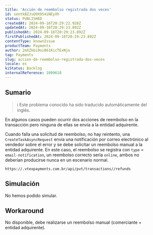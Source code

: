 ```yaml
---
title: 'Acción de reembolso registrada dos veces'
id: sentkBZJsQ9X954iNEyXh
status: PUBLISHED
createdAt: 2024-09-16T20:29:22.928Z
updatedAt: 2024-09-16T20:29:23.892Z
publishedAt: 2024-09-16T20:29:23.892Z
firstPublishedAt: 2024-09-16T20:29:23.892Z
contentType: knownIssue
productTeam: Payments
author: 2mXZkbi0oi061KicTExNjo
tag: Payments
slug: accion-de-reembolso-registrada-dos-veces
locale: es
kiStatus: Backlog
internalReference: 1099618
---
```


## Sumario

>ℹ️ Este problema conocido ha sido traducido automáticamente del inglés.


En algunos casos pueden ocurrir dos acciones de reembolso en la transacción pero ninguna de ellas se envía a la entidad adquirente.

Cuando falla una solicitud de reembolso, no hay reintento, una `CreateTaskAsyncRequest` envía una notificación por correo electrónico al vendedor sobre el error y se debe solicitar un reembolso manual a la entidad adquirente. En este caso, el reembolso se registra con `type` = `email-notification`, un reembolso correcto sería `online`, ambos no deberían producirse nunca en un escenario normal.


    https://.vtexpayments.com.br/api/pvt/transactions//refunds



##

## Simulación


No hemos podido simular.



## Workaround


No disponible, debe realizarse un reembolso manual (comerciante + entidad adquirente).





